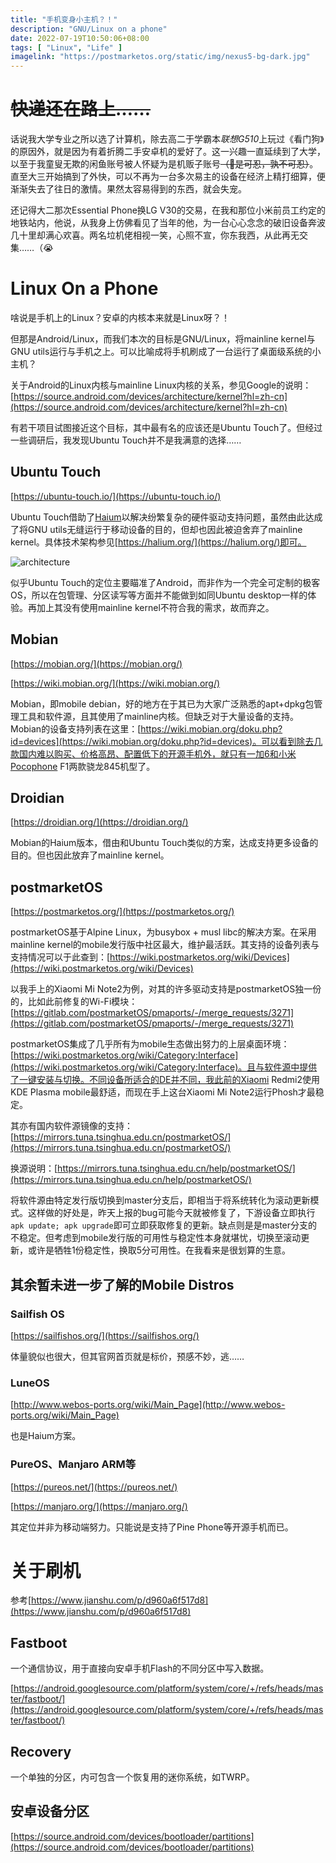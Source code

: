```yaml
---
title: "手机变身小主机？！"
description: "GNU/Linux on a phone"
date: 2022-07-19T10:50:06+08:00
tags: [ "Linux", "Life" ]
imagelink: "https://postmarketos.org/static/img/nexus5-bg-dark.jpg"
---
```


# ~~快递还在路上……~~

话说我大学专业之所以选了计算机，除去高二于学霸本*联想G510*上玩过《看门狗》的原因外，就是因为有着折腾二手安卓机的爱好了。这一兴趣一直延续到了大学，以至于我童叟无欺的闲鱼账号被人怀疑为是机贩子账号~~（😤是可忍，孰不可忍）~~。直至大三开始搞到了外快，可以不再为一台多次易主的设备在经济上精打细算，便渐渐失去了往日的激情。果然太容易得到的东西，就会失宠。

还记得大二那次Essential Phone换LG V30的交易，在我和那位小米前员工约定的地铁站内，他说，从我身上仿佛看见了当年的他，为一台心心念念的破旧设备奔波几十里却满心欢喜。两名垃机佬相视一笑，心照不宣，你东我西，从此再无交集……（😭

# Linux On a Phone

啥说是手机上的Linux？安卓的内核本来就是Linux呀？！

但那是Android/Linux，而我们本次的目标是GNU/Linux，将mainline kernel与GNU utils运行与手机之上。可以比喻成将手机刷成了一台运行了桌面级系统的小主机？

关于Android的Linux内核与mainline Linux内核的关系，参见Google的说明：[https://source.android.com/devices/architecture/kernel?hl=zh-cn](https://source.android.com/devices/architecture/kernel?hl=zh-cn)

有若干项目试图接近这个目标，其中最有名的应该还是Ubuntu Touch了。但经过一些调研后，我发现Ubuntu Touch并不是我满意的选择……

## Ubuntu Touch

[https://ubuntu-touch.io/](https://ubuntu-touch.io/)

Ubuntu Touch借助了[Haium](https://halium.org/)以解决纷繁复杂的硬件驱动支持问题，虽然由此达成了将GNU utils无缝运行于移动设备的目的，但却也因此被迫舍弃了mainline kernel。具体技术架构参见[https://halium.org/](https://halium.org/)即可。

![architecture](https://halium.org/img/architecture.png)

似乎Ubuntu Touch的定位主要瞄准了Android，而非作为一个完全可定制的极客OS，所以在包管理、分区读写等方面并不能做到如同Ubuntu desktop一样的体验。再加上其没有使用mainline kernel不符合我的需求，故而弃之。

## Mobian

[https://mobian.org/](https://mobian.org/)

[https://wiki.mobian.org/](https://wiki.mobian.org/)

Mobian，即mobile debian，好的地方在于其已为大家广泛熟悉的apt+dpkg包管理工具和软件源，且其使用了mainline内核。但缺乏对于大量设备的支持。Mobian的设备支持列表在这里：[https://wiki.mobian.org/doku.php?id=devices](https://wiki.mobian.org/doku.php?id=devices)。可以看到除去几款国内难以购买、价格高昂、配置低下的开源手机外，就只有一加6和小米Pocophone F1两款骁龙845机型了。

## Droidian

[https://droidian.org/](https://droidian.org/)

Mobian的Haium版本，借由和Ubuntu Touch类似的方案，达成支持更多设备的目的。但也因此放弃了mainline kernel。

## postmarketOS

[https://postmarketos.org/](https://postmarketos.org/)

postmarketOS基于Alpine Linux，为busybox + musl libc的解决方案。在采用mainline kernel的mobile发行版中社区最大，维护最活跃。其支持的设备列表与支持情况可以于此查到：[https://wiki.postmarketos.org/wiki/Devices](https://wiki.postmarketos.org/wiki/Devices)

以我手上的Xiaomi Mi Note2为例，对其的许多驱动支持是postmarketOS独一份的，比如此前修复的Wi-Fi模块：[https://gitlab.com/postmarketOS/pmaports/-/merge_requests/3271](https://gitlab.com/postmarketOS/pmaports/-/merge_requests/3271)

postmarketOS集成了几乎所有为mobile生态做出努力的上层桌面环境：[https://wiki.postmarketos.org/wiki/Category:Interface](https://wiki.postmarketos.org/wiki/Category:Interface)。且与软件源中提供了一键安装与切换。不同设备所适合的DE并不同，我此前的Xiaomi Redmi2使用KDE Plasma mobile最舒适，而现在手上这台Xiaomi Mi Note2运行Phosh才最稳定。

其亦有国内软件源镜像的支持：[https://mirrors.tuna.tsinghua.edu.cn/postmarketOS/](https://mirrors.tuna.tsinghua.edu.cn/postmarketOS/)

换源说明：[https://mirrors.tuna.tsinghua.edu.cn/help/postmarketOS/](https://mirrors.tuna.tsinghua.edu.cn/help/postmarketOS/)

将软件源由特定发行版切换到master分支后，即相当于将系统转化为滚动更新模式。这样做的好处是，昨天上报的bug可能今天就被修复了，下游设备立即执行`apk update; apk upgrade`即可立即获取修复的更新。缺点则是是master分支的不稳定。但考虑到mobile发行版的可用性与稳定性本身就堪忧，切换至滚动更新，或许是牺牲1份稳定性，换取5分可用性。在我看来是很划算的生意。

## 其余暂未进一步了解的Mobile Distros

### Sailfish OS

[https://sailfishos.org/](https://sailfishos.org/)

体量貌似也很大，但其官网首页就是标价，预感不妙，逃……

### LuneOS

[http://www.webos-ports.org/wiki/Main_Page](http://www.webos-ports.org/wiki/Main_Page)

也是Haium方案。

### PureOS、Manjaro ARM等

[https://pureos.net/](https://pureos.net/)

[https://manjaro.org/](https://manjaro.org/)

其定位并非为移动端努力。只能说是支持了Pine Phone等开源手机而已。

# 关于刷机

参考[https://www.jianshu.com/p/d960a6f517d8](https://www.jianshu.com/p/d960a6f517d8)

## Fastboot

一个通信协议，用于直接向安卓手机Flash的不同分区中写入数据。

[https://android.googlesource.com/platform/system/core/+/refs/heads/master/fastboot/](https://android.googlesource.com/platform/system/core/+/refs/heads/master/fastboot/)

## Recovery

一个单独的分区，内可包含一个恢复用的迷你系统，如TWRP。

## 安卓设备分区

[https://source.android.com/devices/bootloader/partitions](https://source.android.com/devices/bootloader/partitions)

